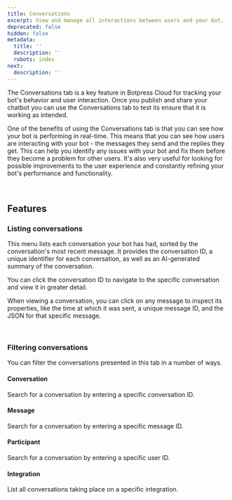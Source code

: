 ```yaml
---
title: Conversations
excerpt: View and manage all interactions between users and your bot.
deprecated: false
hidden: false
metadata:
  title: ''
  description: ''
  robots: index
next:
  description: ''
---
```

The Conversations tab is a key feature in Botpress Cloud for tracking your bot's behavior and user interaction. Once you publish and share your chatbot you can use the Conversations tab to test its ensure that it is working as intended.

One of the benefits of using the Conversations tab is that you can see how your bot is performing in real-time. This means that you can see how users are interacting with your bot - the messages they send and the replies they get. This can help you identify any issues with your bot and fix them before they become a problem for other users. It's also very useful for looking for possible improvements to the user experience and constantly refining your bot's performance and functionality.

<br />

## Features

### Listing conversations

This menu lists each conversation your bot has had, sorted by the conversation's most recent message. It provides the conversation ID, a unique identifier for each conversation, as well as an AI-generated summary of the conversation.

You can click the conversation ID to navigate to the specific conversation and view it in greater detail.

When viewing a conversation, you can click on any message to inspect its properties, like the time at which it was sent, a unique message ID, and the JSON for that specific message.

<br />

### Filtering conversations

You can filter the conversations presented in this tab in a number of ways.

#### Conversation

Search for a conversation by entering a specific conversation ID.

#### Message

Search for a conversation by entering a specific message ID.

#### Participant

Search for a conversation by entering a specific user ID.

#### Integration

List all conversations taking place on a specific integration.